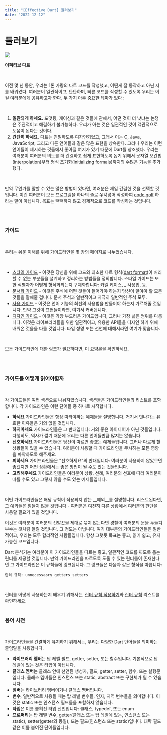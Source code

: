 ```yaml
---
title: "[Effective Dart] 둘러보기"  
date: "2022-12-12"
---
```


# 둘러보기

<img src="https://dart.dev/assets/img/shared/dart/logo+text/horizontal/white.svg">

<br />

**이펙티브 다트**

<br />

이전 몇 년 동안, 우리는 1톤 가량의 다트 코드를 작성했고, 어떤게 잘 동작하고 아닌 지를 배워왔다. 여러분이 일관적이고, 탄탄하며, 빠른 코드를 작성할 수 있도록  우리는 이걸 여러분에게 공유하고자 한다. 두 가지 아주 중요한 테마가 있다 :

<br />

1. **일관되게 하세요.** 포맷팅, 케이싱과 같은 것들에 관해서, 어떤 것이 더 낫냐는 논쟁은 주관적이고 해결하기 불가능하다. 우리가 아는 것은 일관적인 것이 객관적으로 도움이 된다는 것이다.
2. **간단히 하세요.** 다트는 친밀하도록 디자인되었고, 그래서 이는 C, Java, JavaScript, 그리고 다른 언어들과 같은 많은 표현을 상속한다. 그러나 우리는 이런 언어들이 제시하는 것들에서 좋아질 여지가 있기 때문에 Dart를 창조했다. 우리는 여러분이 여러분의 의도를 더 간결하고 쉽게 표현하도록 돕기 위해서 문자열 보간법(interpolation)부터 형식 초기화(initializing formals)까지의 수많은 기능을 추가했다.

<br />

만약 무언가를 말할 수 있는 많은 방법이 있다면, 여러분은 제일 간결한 것을 선택할 것입니다. 이건 여러분이 모든 프로그램을 하나의 줄로 쑤셔넣어 작성하여 [code golf](https://en.wikipedia.org/wiki/Code_golf) 하라는 말이 아닙니다. 목표는 빽빽하지 않고 경제적으로 코드를 작성하는 것입니다.

<br />
<br />

### 가이드

<br />

우리는 쉬운 이해를 위해 가이드라인을 몇 장의 페이지로 나누었습니다.

<br />

* [스타일 가이드](https://dart.dev/guides/language/effective-dart/style) - 이것은 당신을 위해 코드와 최소한 다트 형식([dart format](https://dart.dev/tools/dart-format))이 처리할 수 없는 부분들을 설계하고 정리하는 방법들을 정의합니다. 스타일 가이드는 또한 식별자가 어떻게 형식화되는지 구체화합니다: 카멜 케이스, _ 사용법, 등.
* [문서화 가이드](https://dart.dev/guides/language/effective-dart/documentation) - 이것은 주석에 어떤 것들이 들어가야 하는지 당신이 알야아 할 모든 것들을 말해줄 겁니다. 문서 주석과 일반적이고 지극히 일반적인 주석 모두.
* [사용 가이드](https://dart.dev/guides/language/effective-dart/usage) - 이것은 언어 기능의 최선의 사용법을 만들어야 하는지 가르쳐줄 것입니다. 만약 그것이 표현들이라면, 여기서 커버됩니다.
* [디자인 가이드](https://dart.dev/guides/language/effective-dart/design) - 이것은 가장 부드러운 가이드입니다, 그러나 가장 넓은 범위를 다룹니다. 이것은 라이브러리들을 위한 일관적이고, 유용한 API들을 디자인 하기 위해 배워온 것을을 다룰 것입니다. 타입 성명 또는 선언에 대해서라면 여기가 맞습니다.

<br />

모든 가이드라인에 대한 링크가 필요하다면, 이 [요약본](https://dart.dev/guides/language/effective-dart#summary-of-all-rules)을 확인하세요.

<br />
<br />

### 가이드를 어떻게 읽어야할까
<br />

각 가이드들은 여러 섹션으로 나눠져있습니다. 섹션들은 가이드라인들의 리스트를 포함합니다. 각 가이드라인은 이런 단어들 중 하나로 시작합니다.
<br />

* **하세요** 가이드라인들은 항상 따라야하는 예제들을 설명합니다. 거기서 빗나가는 유효한 이유들은 거의 없을 것입니다.
* **하지마세요** 가이드라인들은 그 반대입니다: 거의 좋은 아이디어가 아닌 것들입니다. 다행히도, 역사가 짧기 때문에 우리는 다른 언어들만큼 많지는 않습니다.
* **선호하세요** 가이드라인들은 당신이 따르면 좋겠는 예제들입니다. 그러나 다르게 할 상황들이 있을 수 있습니다. 여러분이 사용할 때 가이드라인을 무시하는 모든 영향을 파악하도록 해주세요.
* **피하세요** 가이드라인들은 "선호하세요"의 반대입니다: 여러분이 사용하지 않았으면 좋겠지만 어떤 상황에서는 좋은 방법이 될 수도 있는 것들입니다.
* **고려해주세요** 가이드라인들은 여러분이 상황, 선례, 여러분의 선호에 따라 여러분이 따를 수도 있고 그렇지 않을 수도 있는 예제들입니다.

<br />

어떤 가이드라인들은 해당 규칙이 적용되지 않는 __예외__를 설명합니다. 리스트된다면, 그 예외들은 힘들지 않을 것입니다 - 여러분은 여전히 다른 상황에서 여러분의 판단을 사용할 필요가 있을 것입니다.
<br />

이것은 여러분이 여러분의 신발끈을 제대로 묶지 않는다면 경찰이 여러분의 문을 두들겨 부수는 것처럼 들릴 것입니다. 그 정도는 아닙니다. 여기 대부분의 가이드라인들은 일반적이고, 우리는 모두 합리적인 사람들입니다. 항상 그랫듯 목표는 좋고, 읽기 쉽고, 유지 가능한 코드입니다.
<br />

Dart 분석기는 여러분이 이 가이드라인들을 따르는 좋고, 일관적인 코드를 짜도록 돕는 린터를 제공할 것입니다. 만약 가이드라인을 따르도록 도울 수 있는 린터룰이 존재한다면 그 가이드라인은 이 규칙들에 링크됩니다. 그 링크들은 다음과 같은 형식을 따릅니다:
<br />

````
린터 규칙: unnecessasry_getters_setters
````
<br />

린터를 어떻게 사용하는지 배우기 위해서는, [린터 규칙 적용하기](https://dart.dev/guides/language/analysis-options#enabling-linter-rules)와 [린터 규칙](https://dart.dev/tools/linter-rules) 리스트를 확인하세요.
<br />
<br />

### 용어 사전
<br />

가이드라인들을 간결하게 유지하기 위해서는, 우리는 다양한 Dart 단어들을 의미하는 줄임말을 사용합니다.
<br />

* **라이브러리 멤버**는 탑 레벨 필드, getter, setter, 또는 함수입니다. 기본적으로 탑 레벨에 있는 것은 타입이 아닙니다.
* **클래스 멤버**는 클래스 안에 선언된 생성자, 필드, getter, setter, 함수, 또는 실행문입니다. 클래스 멤버들은 인스턴스 또는 static, abstract 또는 구현체가 될 수 있습니다.
* **멤버**는 라이브러리 멤버이거나 클래스 멤버입니다.
* **변수**, 일반적으로 사용될 때는 탑 레벨 변수들, 인자, 지역 변수들을 의미합니다. 이것은 static 또는 인스턴스 필드들을 포함하지 않습니다.
* **타입**은 이름 붙혀진 타입 선언입니다: 클래스, typedef, 또는 enum
* **프로퍼티**는 탑 레벨 변수, getter(클래스 또는 탑 레벨에 있는, 인스턴스 또는 static), setter(getter와 동일), 또는 필드(인스턴스 또는 static)입니다. 대략 필드 같은 이름 붙여진 단어들입니다.